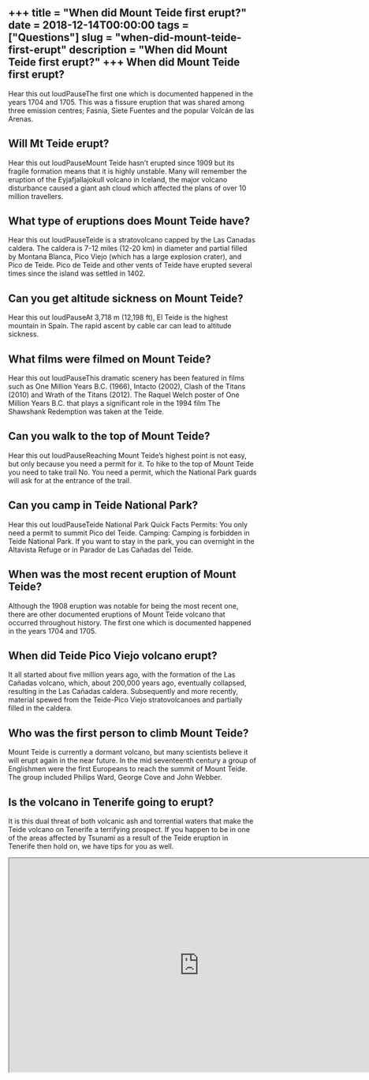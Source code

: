 +++
title = "When did Mount Teide first erupt?"
date = 2018-12-14T00:00:00
tags = ["Questions"]
slug = "when-did-mount-teide-first-erupt"
description = "When did Mount Teide first erupt?"
+++
When did Mount Teide first erupt?
---------------------------------

Hear this out loudPauseThe first one which is documented happened in the years 1704 and 1705. This was a fissure eruption that was shared among three emission centres; Fasnia, Siete Fuentes and the popular Volcán de las Arenas.

Will Mt Teide erupt?
--------------------

Hear this out loudPauseMount Teide hasn’t erupted since 1909 but its fragile formation means that it is highly unstable. Many will remember the eruption of the Eyjafjallajokull volcano in Iceland, the major volcano disturbance caused a giant ash cloud which affected the plans of over 10 million travellers.

What type of eruptions does Mount Teide have?
---------------------------------------------

Hear this out loudPauseTeide is a stratovolcano capped by the Las Canadas caldera. The caldera is 7-12 miles (12-20 km) in diameter and partial filled by Montana Blanca, Pico Viejo (which has a large explosion crater), and Pico de Teide. Pico de Teide and other vents of Teide have erupted several times since the island was settled in 1402.

Can you get altitude sickness on Mount Teide?
---------------------------------------------

Hear this out loudPauseAt 3,718 m (12,198 ft), El Teide is the highest mountain in Spain. The rapid ascent by cable car can lead to altitude sickness.

What films were filmed on Mount Teide?
--------------------------------------

Hear this out loudPauseThis dramatic scenery has been featured in films such as One Million Years B.C. (1966), Intacto (2002), Clash of the Titans (2010) and Wrath of the Titans (2012). The Raquel Welch poster of One Million Years B.C. that plays a significant role in the 1994 film The Shawshank Redemption was taken at the Teide.

Can you walk to the top of Mount Teide?
---------------------------------------

Hear this out loudPauseReaching Mount Teide’s highest point is not easy, but only because you need a permit for it. To hike to the top of Mount Teide you need to take trail No. You need a permit, which the National Park guards will ask for at the entrance of the trail.

Can you camp in Teide National Park?
------------------------------------

Hear this out loudPauseTeide National Park Quick Facts Permits: You only need a permit to summit Pico del Teide. Camping: Camping is forbidden in Teide National Park. If you want to stay in the park, you can overnight in the Altavista Refuge or in Parador de Las Cañadas del Teide.

When was the most recent eruption of Mount Teide?
-------------------------------------------------

Although the 1908 eruption was notable for being the most recent one, there are other documented eruptions of Mount Teide volcano that occurred throughout history. The first one which is documented happened in the years 1704 and 1705.

When did Teide Pico Viejo volcano erupt?
----------------------------------------

It all started about five million years ago, with the formation of the Las Cañadas volcano, which, about 200,000 years ago, eventually collapsed, resulting in the Las Cañadas caldera. Subsequently and more recently, material spewed from the Teide-Pico Viejo stratovolcanoes and partially filled in the caldera.

Who was the first person to climb Mount Teide?
----------------------------------------------

Mount Teide is currently a dormant volcano, but many scientists believe it will erupt again in the near future. In the mid seventeenth century a group of Englishmen were the first Europeans to reach the summit of Mount Teide. The group included Philips Ward, George Cove and John Webber.

Is the volcano in Tenerife going to erupt?
------------------------------------------

It is this dual threat of both volcanic ash and torrential waters that make the Teide volcano on Tenerife a terrifying prospect. If you happen to be in one of the areas affected by Tsunami as a result of the Teide eruption in Tenerife then hold on, we have tips for you as well.

<iframe allow="accelerometer; autoplay; clipboard-write; encrypted-media; gyroscope; picture-in-picture" allowfullscreen="" class="__youtube_prefs__  epyt-is-override  no-lazyload" data-no-lazy="1" data-origheight="433" data-origwidth="770" data-skipgform_ajax_framebjll="" height="433" id="_ytid_89981" loading="lazy" src="https://www.youtube.com/embed/4qRkJ9pW6SQ?enablejsapi=1&autoplay=0&cc_load_policy=0&cc_lang_pref=&iv_load_policy=1&loop=0&modestbranding=0&rel=1&fs=1&playsinline=0&autohide=2&theme=dark&color=red&controls=1&" title="YouTube player" width="770"></iframe>